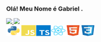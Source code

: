 ### Olá! Meu Nome é Gabriel .
<div>
  <a href="https://github.com/TheTio">
  <img height="180em" src="https://github-readme-stats.vercel.app/api?username=TheTio&show_icons=true&theme=tokyonight&include_all_commits=true&count_private=true"/>
  <img height="180em" src="https://github-readme-stats.vercel.app/api/top-langs/?username=TheTio&layout=compact&langs_count=7&theme=tokyonight"/>
</div>
<div style="display: flex">
   <img align="center" alt="Rafa-Python" height="30" width="40" src="https://raw.githubusercontent.com/devicons/devicon/master/icons/python/python-original.svg">
  <img align="center" alt="TheTio-Js" height="30" width="40" src="https://raw.githubusercontent.com/devicons/devicon/master/icons/javascript/javascript-plain.svg">
  <img align="center" alt="TheTio-Ts" height="30" width="40" src="https://raw.githubusercontent.com/devicons/devicon/master/icons/typescript/typescript-plain.svg">
  <img align="center" alt="TheTio-React" height="30" width="40" src="https://raw.githubusercontent.com/devicons/devicon/master/icons/react/react-original.svg">
  <img align="center" alt="TheTio-HTML" height="30" width="40" src="https://raw.githubusercontent.com/devicons/devicon/master/icons/html5/html5-original.svg">
  <img align="center" alt="TheTio-CSS" height="30" width="40" src="https://raw.githubusercontent.com/devicons/devicon/master/icons/css3/css3-original.svg">
</div>
